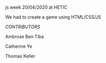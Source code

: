 js week 20/04/2020 at HETIC 

We had to create a game using HTML/CSS/JS

*CONTRIBUTORS*

Ambrose Ben Tiba

Catherine Ye

Thomas Keller
